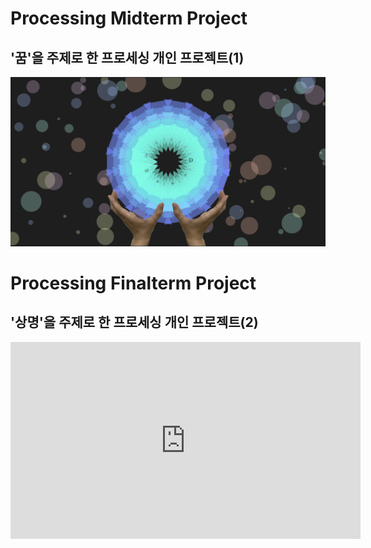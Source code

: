 # Processing Midterm Project

## '꿈'을 주제로 한 프로세싱 개인 프로젝트(1) 

![이미지](./result.png)

# Processing Finalterm Project

## '상명'을 주제로 한 프로세싱 개인 프로젝트(2)
<iframe width="560" height="315" src="https://www.youtube.com/watch?v=Lu0hNYv2sYE" frameborder="0" allowfullscreen></iframe>
